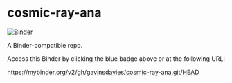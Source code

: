 # cosmic-ray-ana

[![Binder](https://mybinder.org/badge_logo.svg)](https://mybinder.org/v2/gh/gavinsdavies/cosmic-ray-ana.git/HEAD)

A Binder-compatible repo.

Access this Binder by clicking the blue badge above or at the following URL:

https://mybinder.org/v2/gh/gavinsdavies/cosmic-ray-ana.git/HEAD

